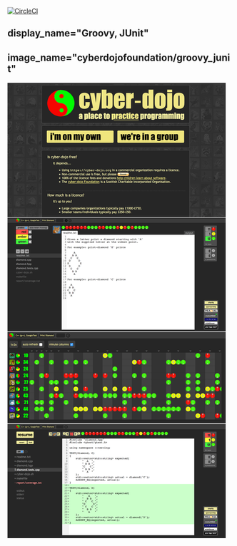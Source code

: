 
[![CircleCI](https://circleci.com/gh/cyber-dojo-languages/groovy-junit.svg?style=svg)](https://circleci.com/gh/cyber-dojo-languages/groovy-junit)

## display_name="Groovy, JUnit"
## image_name="cyberdojofoundation/groovy_junit"

![cyber-dojo.org home page](https://github.com/cyber-dojo/cyber-dojo/blob/master/shared/home_page_snapshot.png)

